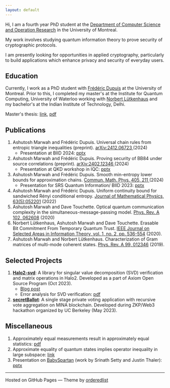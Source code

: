 ```yaml
---
layout: default
---
```


Hi, I am a fourth year PhD student at the <a href = "https://diro.umontreal.ca/english/home/" target="_blank">Department of Computer Science and Operation Research</a> in the University of Montreal.

My work involves studying quantum information theory to prove security of cryptographic protocols.

I am presently looking for opportunities in applied cryptography, particularly to build applications which enhance privacy and security of everyday users.

## Education

Currently, I work as a PhD student with <a href="https://www.iro.umontreal.ca/~dupuisf/" target="_blank">Frédéric Dupuis</a> at the University of Montreal. Prior to this, I completed my master's at the Institute for Quantum Computing, University of Waterloo working with <a href="https://lutkenhausgroup.wordpress.com/" target="_blank">Norbert Lütkenhaus</a> and my bachelor's at the Indian Institute of Technology, Delhi.

Master's thesis: [link](http://hdl.handle.net/10012/15087), [pdf](./docs/Master-thesis.pdf)

## Publications

1. Ashutosh Marwah and Frédéric Dupuis. Universal chain rules from entropic triangle inequalities (preprint). <a href = "https://arxiv.org/abs/2412.06723" target="_blank">arXiv:2412.06723 </a> (2024)
   - Presentation at BIID 2024: [pptx](./presentations/uni-ch-rules-BIID.pptx)
1. Ashutosh Marwah and Frédéric Dupuis. Proving security of BB84 under source correlations (preprint). <a href = "https://arxiv.org/abs/2402.12346" target="_blank">arXiv:2402.12346 </a> (2024)
   - Presentation at QKD workshop in IQC: [pptx](./presentations/Source_correlations.pptx)
1. Ashutosh Marwah and Frédéric Dupuis. Smooth min-entropy lower bounds for approximation chains. <a href = "https://link.springer.com/article/10.1007/s00220-024-05074-8" target="_blank">Commun. Math. Phys. 405, 211 </a> (2024)
   - Presentation for SRS Quantum Information/ BIID 2023: [pptx](./presentations/Approx-chains.pptx)
1. Ashutosh Marwah and Frédéric Dupuis. Uniform continuity bound for sandwiched Rényi conditional entropy. <a href= "https://aip.scitation.org/doi/abs/10.1063/5.0088507" target="_blank">Journal of Mathematical Physics, 63(5):052201</a> (2022)
1. Ashutosh Marwah and Dave Touchette. Optical quantum communication complexity in the simultaneous-message-passing model. <a href = "https://journals.aps.org/pra/abstract/10.1103/PhysRevA.102.062608" target="_blank">Phys. Rev. A 102, 062608</a> (2020)
1. Norbert Lütkenhaus, Ashutosh Marwah and Dave Touchette. Erasable Bit Commitment From Temporary Quantum Trust. <a href =" https://ieeexplore.ieee.org/abstract/document/9169704" target="_blank">IEEE Journal on Selected Areas in Information Theory, vol. 1, no. 2, pp. 536-554</a> (2020).
1. Ashutosh Marwah and Norbert Lütkenhaus. Characterization of Gram matrices of multi-mode coherent states. <a href = "https://journals.aps.org/pra/abstract/10.1103/PhysRevA.99.012346" target="_blank">Phys. Rev. A 99, 012346</a> (2019).

## Selected Projects

1. [<b>Halo2-svd</b>](https://github.com/goforashutosh/halo2-svd): A library for singular value decomposition (SVD) verification and matrix operations in Halo2. Developed as a part of Axiom Open Source Program (Oct 2023).
   - [Blog post](https://hackmd.io/@SQko9rCYRT67XG7dx6zaRQ/r1cWTJEfT)
   - Error analysis for SVD verification: [pdf](https://github.com/goforashutosh/halo2-svd/blob/svd/Error%20Analysis%20for%20SVD.pdf)
1. [<b>secretBallot</b>](https://github.com/goforashutosh/secretBallot): A single stage private voting application with recursive vote aggregation on MINA blockchain. Developed during ZKP/Web3 hackathon organized by UC Berkeley (May 2023).

## Miscellaneous

1. Approximately equal measurements result in approximately equal statistics: [pdf](https://github.com/goforashutosh/Close-meas-imply-close-stats/blob/master/paper.pdf)
1. Approximate equality of quantum states implies operator inequality in large subspace: [link](https://mathoverflow.net/questions/448774/does-approximate-equality-of-quantum-states-imply-operator-inequality-in-a-large)
1. Presentation on [BabySpartan](https://eprint.iacr.org/2023/1799) (work by Srinath Setty and Justin Thaler): [pptx](./presentations/Presn-babySpartan.pptx)

---

Hosted on GitHub Pages &mdash; Theme by <a href="https://github.com/orderedlist" target="_blank">orderedlist</a>
